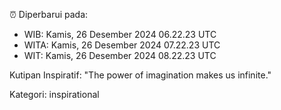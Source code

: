 ⏰ Diperbarui pada:
- WIB: Kamis, 26 Desember 2024 06.22.23 UTC
- WITA: Kamis, 26 Desember 2024 07.22.23 UTC
- WIT: Kamis, 26 Desember 2024 08.22.23 UTC

Kutipan Inspiratif:
"The power of imagination makes us infinite."


Kategori: inspirational

